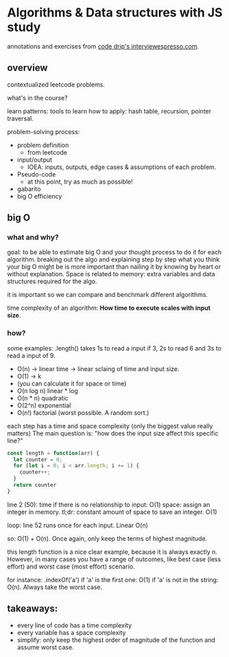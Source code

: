 # Algorithms & Data structures with JS study

annotations and exercises from [code drip's interviewespresso.com](https://interviewespresso.com/).

## overview
contextualized leetcode problems.

what's in the course?

learn patterns: tools to learn how to apply: hash table, recursion, pointer traversal.

problem-solving process:
- problem definition
  - from leetcode
- input/output
  - IOEA: inputs, outputs, edge cases & assumptions of each problem.
- Pseudo-code
  - at this point, try as much as possible!
- gabarito
- big O efficiency

## big O

### what and why?
goal: to be able to estimate big O and your thought process to do it for each algorithm.
breaking out the algo and explaining step by step what you think your big O might be is more important than nailing it by knowing by heart or without explanation.
Space is related to memory: extra variables and data structures required for the algo.

it is important so we can compare and benchmark different algorithms.

time complexity of an algorithm: **How time to execute scales with input size**.

### how?
some examples:
.length() takes 1s to read a input if 3, 2s to read 6 and 3s to read a input of 9.
- O(n) -> linear time -> linear sclaing of time and input size.
- O(1) -> k
- (you can calculate it for space or time)
- O(n log n) linear * log
- O(n * n) quadratic
- O(2^n) exponential
- O(n!) factorial (worst possible. A random sort.)

each step has a time and space complexity (only the biggest value really matters)
The main question is: "how does the input size affect this specific line?"


```javascript
const length = function(arr) {
  let counter = 0;
  for (let i = 0; i < arr.length; i += 1) {
    counter++;
  }
  return counter
}
```
line 2 (50):
time
if there is no relationship to input: O(1)
space:
assign an integer in memory. tl;dr: constant amount of space to save an integer. O(1)

loop:
line 52 runs once for each input. Linear O(n)

so: O(1) + O(n). Once again, only keep the terms of highest magnitude.

this length function is a nice clear example, because it is always exactly n. However, in many cases you have a range of outcomes, like best case (less effort) and worst case (most effort) scenario.

for instance: .indexOf('a') if 'a' is the first one: O(1) if 'a' is not in the string: O(n). Always take the worst case.

takeaways:
- 
- every line of code has a time complexity
- every variable has a space complexity
- simplify: only keep the highest order of magnitude of the function and assume worst case.